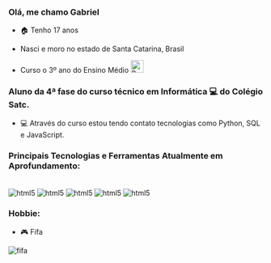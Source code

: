 ### Olá, me chamo Gabriel

- 🏠 Tenho 17 anos

- Nasci e moro no estado de Santa Catarina, Brasil

- Curso o 3º ano do Ensino Médio <img src="https://emojitool.com/img/joypixels/7.0/flag-brazil-3403.png" alt="Brasil" height=25 width=25 style="display: inline_block">



### Aluno da 4ª fase do curso técnico em Informática 💻 do Colégio Satc.

- 💻 Através do curso estou tendo contato tecnologias como Python, SQL e JavaScript.

### Principais Tecnologias e Ferramentas Atualmente em Aprofundamento:

<div style="display: inline_block"><br/>
          <img align="center" alt="html5" src="https://img.shields.io/badge/JavaScript-F7DF1E?style=for-the-badge&logo=javascript&logoColor=black">
          <img align="center" alt="html5" src="https://img.shields.io/badge/React_Native-20232A?style=for-the-badge&logo=react&logoColor=61DAFB">
          <img align="center" alt="html5" src="https://img.shields.io/badge/HTML5-E34F26?style=for-the-badge&logo=html5&logoColor=white">
          <img align="center" alt="html5" src="https://img.shields.io/badge/CSS3-1572B6?style=for-the-badge&logo=css3&logoColor=white">
          <img align="center" alt="html5" src="https://img.shields.io/badge/Python-3776AB?style=for-the-badge&logo=python&logoColor=white">
</div>
          



### Hobbie:
- 🎮 Fifa

![fifa](https://i.gifer.com/9GiA.gif)
